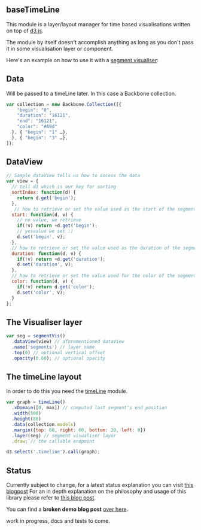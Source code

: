 ## baseTimeLine

This module is a layer/layout manager for time based visualisations written on top of [d3.js](http://d3js.org/).

The module by itself doesn't accomplish anything as long as you don't pass it in some visualisation layer or component.

Here's an example on how to use it with a [segment visualiser](https://github.com/Ircam-RnD/segment-vis):

## Data
Will be passed to a timeLine later. In this case a Backbone collection.
```js
var collection = new Backbone.Collection([{
    "begin": "0",
    "duration": "16121",
    "end": "16121",
    "color": "#A9d"
  }, { "begin": "1" …},
  }, { "begin": "3" …},
]);
```

## DataView
```js
// Sample dataView tells us how to access the data
var view = {
  // tell d3 which is our key for sorting
  sortIndex: function(d) {
    return d.get('begin');
  },
   // how to retrieve or set the value used as the start of the segment
  start: function(d, v) {
    // no value, we retrieve
    if(!v) return +d.get('begin');
    // yesvalue we set :)
    d.set('begin', v);
  },
  // how to retrieve or set the value used as the duration of the segment
  duration: function(d, v) {
    if(!v) return +d.get('duration');
    d.set('duration', v);
  },
  // how to retrieve or set the value used for the color of the segment
  color: function(d, v) {
    if(!v) return d.get('color');
    d.set('color', v);
  }
};
```

## The Visualiser layer
```js
var seg = segmentVis()
  .dataView(view) // aforementioned dataView
  .name('segments') // layer name
  .top(0) // optional vertical offset
  .opacity(0.60); // optional opacity
```

## The timeLine layout
In order to do this you need the [timeLine](https://github.com/Ircam-RnD/timeLine) module.
```js
var graph = timeLine()
  .xDomain([0, max]) // computed last segment's end position
  .width(500)
  .height(80)
  .data(collection.models)
  .margin({top: 60, right: 60, bottom: 20, left: 0})
  .layer(seg) // segment visualiser layer
  .draw; // the callable endpoint

d3.select('.timeline').call(graph);
```

## Status

Currently subject to change, for a latest status explanation you can visit [this blogpost](http://wave.ircam.fr/publications/segment-components-updates/)
For an in depth  explanation on the philosophy and usage of this library please refer to [this blog post](http://wave.ircam.fr/publications/visual-tools/).

You can find a **broken demo blog post** [over here](http://wave.ircam.fr/publications/segment-components/).

work in progress, docs and tests to come.